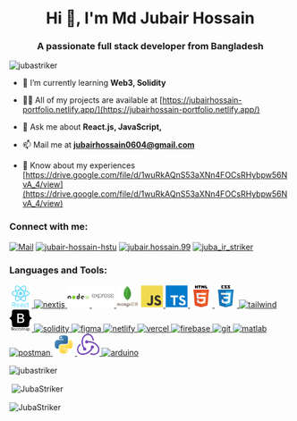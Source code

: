 <h1 align="center">Hi 👋, I'm Md Jubair Hossain</h1>
<h3 align="center">A passionate full stack developer from Bangladesh</h3>

<p align="left"> <img src="https://komarev.com/ghpvc/?username=jubastriker&label=Profile%20views&color=0e75b6&style=flat" alt="jubastriker" /> </p>

- 🌱 I’m currently learning **Web3, Solidity**

- 👨‍💻 All of my projects are available at [https://jubairhossain-portfolio.netlify.app/](https://jubairhossain-portfolio.netlify.app/)

- 💬 Ask me about **React.js, JavaScript,**

- 📫 Mail me at **jubairhossain0604@gmail.com**

- 📄 Know about my experiences [https://drive.google.com/file/d/1wuRkAQnS53aXNn4FOCsRHybpw56NvA_4/view](https://drive.google.com/file/d/1wuRkAQnS53aXNn4FOCsRHybpw56NvA_4/view)

<h3 align="left">Connect with me:</h3>
    <a href="mailto:jubairhossain0604@gmail.com" target="blank"
    ><img
      align="center"
      src="https://upload.wikimedia.org/wikipedia/commons/thumb/7/7e/Gmail_icon_%282020%29.svg/1024px-Gmail_icon_%282020%29.svg.png"
      alt="Mail"
      height="30"
      width="40"
  /></a>
<a href="https://linkedin.com/in/jubair-hossain-hstu" target="blank"><img align="center" src="https://raw.githubusercontent.com/rahuldkjain/github-profile-readme-generator/master/src/images/icons/Social/linked-in-alt.svg" alt="jubair-hossain-hstu" height="30" width="40" /></a>
<a href="https://fb.com/jubair.hossain.99" target="blank"><img align="center" src="https://raw.githubusercontent.com/rahuldkjain/github-profile-readme-generator/master/src/images/icons/Social/facebook.svg" alt="jubair.hossain.99" height="30" width="40" /></a>
<a href="https://instagram.com/juba_ir_striker" target="blank"><img align="center" src="https://raw.githubusercontent.com/rahuldkjain/github-profile-readme-generator/master/src/images/icons/Social/instagram.svg" alt="juba_ir_striker" height="30" width="40" /></a>
</p>

<h3 align="left">Languages and Tools:</h3>
<p align="left">
    <a href="https://reactjs.org/" target="_blank" rel="noreferrer"> <img src="https://raw.githubusercontent.com/devicons/devicon/master/icons/react/react-original-wordmark.svg" alt="react" width="40" height="40"/> </a>
    <a href="https://nextjs.org/" target="_blank" rel="noreferrer"> <img src="https://w7.pngwing.com/pngs/87/586/png-transparent-next-js-hd-logo.png" alt="nextjs" width="40" height="40"/> </a> 
    <a href="https://nodejs.org" target="_blank" rel="noreferrer"> <img src="https://raw.githubusercontent.com/devicons/devicon/master/icons/nodejs/nodejs-original-wordmark.svg" alt="nodejs" width="40" height="40"/> </a> 
    <a href="https://expressjs.com" target="_blank" rel="noreferrer"> <img src="https://raw.githubusercontent.com/devicons/devicon/master/icons/express/express-original-wordmark.svg" alt="express" width="40" height="40"/> </a> 
    <a href="https://www.mongodb.com/" target="_blank" rel="noreferrer"> <img src="https://raw.githubusercontent.com/devicons/devicon/master/icons/mongodb/mongodb-original-wordmark.svg" alt="mongodb" width="40" height="40"/></a>
    <a href="https://developer.mozilla.org/en-US/docs/Web/JavaScript" target="_blank" rel="noreferrer"> <img src="https://raw.githubusercontent.com/devicons/devicon/master/icons/javascript/javascript-original.svg" alt="javascript" width="40" height="40"/> </a> 
    <a href="https://www.typescriptlang.org/" target="_blank" rel="noreferrer"> <img src="https://raw.githubusercontent.com/devicons/devicon/master/icons/typescript/typescript-original.svg" alt="typescript" width="40" height="40"/> </a>
    <a href="https://www.w3.org/html/" target="_blank" rel="noreferrer"> <img src="https://raw.githubusercontent.com/devicons/devicon/master/icons/html5/html5-original-wordmark.svg" alt="html5" width="40" height="40"/> </a>
    <a href="https://www.w3schools.com/css/" target="_blank" rel="noreferrer"> <img src="https://raw.githubusercontent.com/devicons/devicon/master/icons/css3/css3-original-wordmark.svg" alt="css3" width="40" height="40"/> </a> 
    <a href="https://tailwindcss.com/" target="_blank" rel="noreferrer"> <img src="https://www.vectorlogo.zone/logos/tailwindcss/tailwindcss-icon.svg" alt="tailwind" width="40" height="40"/> </a> 
    <a href="https://getbootstrap.com" target="_blank" rel="noreferrer"> <img src="https://raw.githubusercontent.com/devicons/devicon/master/icons/bootstrap/bootstrap-plain-wordmark.svg" alt="bootstrap" width="40" height="40"/> </a> 
    <a href="https://soliditylang.org/" target="_blank" rel="noreferrer"> <img src="https://intellipaat.com/mediaFiles/2019/02/Solidity-Logo.jpg" alt="solidity" width="40" height="40"/> </a>
     <a href="https://www.figma.com/" target="_blank" rel="noreferrer"> <img src="https://www.vectorlogo.zone/logos/figma/figma-icon.svg" alt="figma" width="40" height="40"/> </a>
     <a href="https://www.netlify.com/" target="_blank" rel="noreferrer">
    <img
      src="https://www.netlify.com/v3/img/components/logomark.png"
      alt="netlify"
      width="40"
      height="40" />
  </a>
      <a href="https://vercel.com/" target="_blank" rel="noreferrer">
    <img
      src="https://static.wikia.nocookie.net/logopedia/images/a/a7/Vercel_favicon.svg/revision/latest?cb=20221026155821"
      alt="vercel"
      width="40"
      height="40" />
  </a>
    <a href="https://firebase.google.com/" target="_blank" rel="noreferrer"> <img src="https://www.vectorlogo.zone/logos/firebase/firebase-icon.svg" alt="firebase" width="40" height="40"/> </a> <a href="https://git-scm.com/" target="_blank" rel="noreferrer"> <img src="https://www.vectorlogo.zone/logos/git-scm/git-scm-icon.svg" alt="git" width="40" height="40"/> </a>  <a href="https://www.mathworks.com/" target="_blank" rel="noreferrer"> <img src="https://upload.wikimedia.org/wikipedia/commons/2/21/Matlab_Logo.png" alt="matlab" width="40" height="40"/> </a>  <a href="https://postman.com" target="_blank" rel="noreferrer"> <img src="https://www.vectorlogo.zone/logos/getpostman/getpostman-icon.svg" alt="postman" width="40" height="40"/> </a> <a href="https://www.python.org" target="_blank" rel="noreferrer"> <img src="https://raw.githubusercontent.com/devicons/devicon/master/icons/python/python-original.svg" alt="python" width="40" height="40"/>  <a href="https://redux.js.org" target="_blank" rel="noreferrer"> <img src="https://raw.githubusercontent.com/devicons/devicon/master/icons/redux/redux-original.svg" alt="redux" width="40" height="40"/> <a href="https://www.arduino.cc/" target="_blank" rel="noreferrer"> <img src="https://cdn.worldvectorlogo.com/logos/arduino-1.svg" alt="arduino" width="40" height="40"/> </a> </p>

<p><img align="center" src="https://github-readme-stats.vercel.app/api/top-langs?username=jubastriker&show_icons=true&locale=en&layout=compact&theme=light" alt="jubastriker" /></p>


<p>
  &nbsp;<img
    align="center"
    src="https://github-readme-stats-sigma-five.vercel.app/api?username=JubaStriker&show_icons=true&theme=light"
    alt="JubaStriker" />
</p>

<p>
  <img
    align="center"
    src="https://github-readme-streak-stats.herokuapp.com/?user=JubaStriker&theme=light"
    alt="JubaStriker" />
</p>
